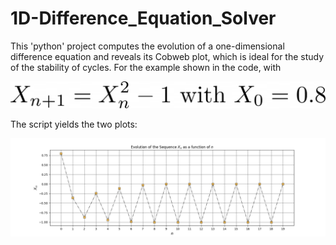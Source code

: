 # 1D-Difference_Equation_Solver
This 'python' project computes the evolution of a one-dimensional difference equation and reveals its Cobweb plot, which is ideal for the study of the stability of cycles. For the example shown in the code, with

![](./Example_Eq.png)

The script yields the two plots:

![](./Sample_Sequence.png)
